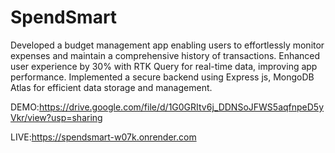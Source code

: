 # SpendSmart
 Developed a budget management app enabling users to effortlessly monitor expenses and maintain a comprehensive history of transactions. Enhanced user experience by 30% with RTK Query for real-time data, improving app performance. Implemented a secure backend using Express js, MongoDB Atlas for efficient data storage and management.

 DEMO:https://drive.google.com/file/d/1G0GRItv6j_DDNSoJFWS5aqfnpeD5yVkr/view?usp=sharing

 
 LIVE:https://spendsmart-w07k.onrender.com

